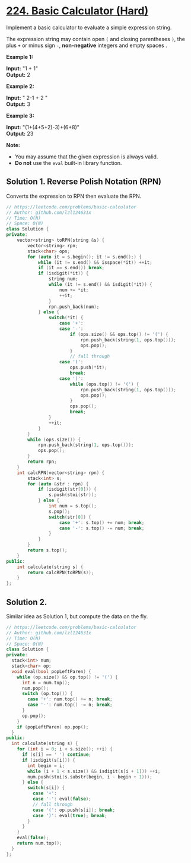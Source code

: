 # [224. Basic Calculator (Hard)](https://leetcode.com/problems/basic-calculator/)

Implement a basic calculator to evaluate a simple expression string.

The expression string may contain open `(` and closing parentheses `)`, the plus `+` or minus sign `-`, **non-negative** integers and empty spaces .

**Example 1:**

**Input:** "1 + 1"  
**Output:** 2

**Example 2:**

**Input:** " 2-1 + 2 "  
**Output:** 3

**Example 3:**

**Input:** "(1+(4+5+2)-3)+(6+8)"  
**Output:** 23

**Note:**

*   You may assume that the given expression is always valid.
*   **Do not** use the `eval` built-in library function.

## Solution 1. Reverse Polish Notation (RPN)

Converts the expression to RPN then evaluate the RPN.

```cpp
// https://leetcode.com/problems/basic-calculator
// Author: github.com/lzl124631x
// Time: O(N)
// Space: O(N)
class Solution {
private:
    vector<string> toRPN(string &s) {
        vector<string> rpn;
        stack<char> ops;
        for (auto it = s.begin(); it != s.end();) {
            while (it != s.end() && isspace(*it)) ++it;
            if (it == s.end()) break;
            if (isdigit(*it)) {
                string num;
                while (it != s.end() && isdigit(*it)) {
                    num += *it;
                    ++it;
                }
                rpn.push_back(num);
            } else {
                switch(*it) {
                    case '+':
                    case '-':
                        if (ops.size() && ops.top() != '(') {
                            rpn.push_back(string(1, ops.top()));
                            ops.pop();
                        }
                        // fall through
                    case '(':
                        ops.push(*it);
                        break;
                    case ')': 
                        while (ops.top() != '(') {
                            rpn.push_back(string(1, ops.top()));
                            ops.pop();
                        }
                        ops.pop();
                        break;
                }
                ++it;
            }
        }
        while (ops.size()) {
            rpn.push_back(string(1, ops.top()));
            ops.pop();
        }
        return rpn;
    }
    int calcRPN(vector<string> rpn) {
        stack<int> s;
        for (auto &str : rpn) {
            if (isdigit(str[0])) {
                s.push(stoi(str));
            } else {
                int num = s.top();
                s.pop();
                switch(str[0]) {
                    case '+': s.top() += num; break;
                    case '-': s.top() -= num; break;
                }
            }
        }
        return s.top();
    }
public:
    int calculate(string s) {
        return calcRPN(toRPN(s));
    }
};
```

## Solution 2.

Similar idea as Solution 1, but compute the data on the fly.

```cpp
// https://leetcode.com/problems/basic-calculator
// Author: github.com/lzl124631x
// Time: O(N)
// Space: O(N)
class Solution {
private:
  stack<int> num;
  stack<char> op;
  void eval(bool popLeftParen) {
    while (op.size() && op.top() != '(') {
      int n = num.top();
      num.pop();
      switch (op.top()) {
        case '+': num.top() += n; break;
        case '-': num.top() -= n; break;
      }
      op.pop();
    }
    if (popLeftParen) op.pop();
  }
public:
  int calculate(string s) {
    for (int i = 0; i < s.size(); ++i) {
      if (s[i] == ' ') continue;
      if (isdigit(s[i])) {
        int begin = i;
        while (i + 1 < s.size() && isdigit(s[i + 1])) ++i;
        num.push(stoi(s.substr(begin, i - begin + 1)));
      } else {
        switch(s[i]) {
          case '+':
          case '-': eval(false);
          // fall through
          case '(': op.push(s[i]); break;
          case ')': eval(true); break;
        }
      }
    }
    eval(false);
    return num.top();
  }
};
```